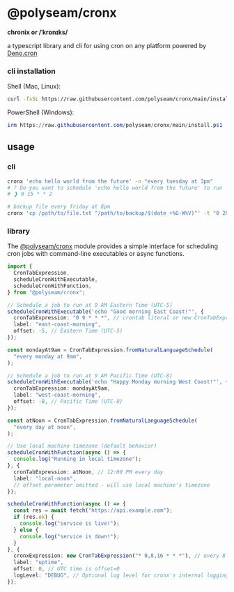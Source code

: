 # @polyseam/cronx

**chronix or /ˈkrɒnɪks/**

a typescript library and cli for using cron on any platform powered by
[Deno.cron](https://docs.deno.com/examples/cron/)

### cli installation

Shell (Mac, Linux):

```bash
curl -fsSL https://raw.githubusercontent.com/polyseam/cronx/main/install.sh | sh
```

PowerShell (Windows):

```powershell
irm https://raw.githubusercontent.com/polyseam/cronx/main/install.ps1 | iex
```

## usage

### cli

```bash
cronx 'echo hello world from the future' -n "every tuesday at 3pm"
# ? Do you want to schedule 'echo hello world from the future' to run 'At 3:00 PM on Tuesday'? (Y/n) › 
# ❯ 0 15 * * 2

# backup file every friday at 8pm
cronx 'cp /path/to/file.txt "/path/to/backup/$(date +%G-W%V)"' -t "0 20 * * 5" -l "file-backup"
```

### library

The [@polyseam/cronx](https://jsr.io/@polyseam/cronx) module provides a simple
interface for scheduling cron jobs with command-line executables or async
functions.

```typescript
import {
  CronTabExpression,
  scheduleCronWithExecutable,
  scheduleCronWithFunction,
} from "@polyseam/cronx";

// Schedule a job to run at 9 AM Eastern Time (UTC-5)
scheduleCronWithExecutable('echo "Good morning East Coast!"', {
  cronTabExpression: "0 9 * * *", // crontab literal or new CronTabExpression("0 9 * * *")
  label: "east-coast-morning",
  offset: -5, // Eastern Time (UTC-5)
});

const mondayAt9am = CronTabExpression.fromNaturalLanguageSchedule(
  "every monday at 9am",
);

// Schedule a job to run at 9 AM Pacific Time (UTC-8)
scheduleCronWithExecutable('echo "Happy Monday morning West Coast!"', {
  cronTabExpression: mondayAt9am,
  label: "west-coast-morning",
  offset: -8, // Pacific Time (UTC-8)
});

const atNoon = CronTabExpression.fromNaturalLanguageSchedule(
  "every day at noon",
);

// Use local machine timezone (default behavior)
scheduleCronWithFunction(async () => {
  console.log("Running in local timezone");
}, {
  cronTabExpression: atNoon, // 12:00 PM every day
  label: "local-noon",
  // offset parameter omitted - will use local machine's timezone
});

scheduleCronWithFunction(async () => {
  const res = await fetch("https://api.example.com");
  if (res.ok) {
    console.log("service is live!");
  } else {
    console.log("service is down!");
  }
}, {
  cronxExpression: new CronTabExpression("* 0,8,16 * * *"), // every 8 hours
  label: "uptime",
  offset: 0, // UTC time is offset=0
  logLevel: "DEBUG", // Optional log level for cronx's internal logging
});
```

